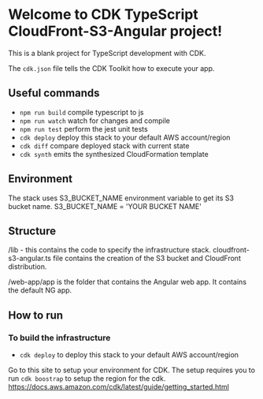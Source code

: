 # Welcome to CDK TypeScript CloudFront-S3-Angular project!

This is a blank project for TypeScript development with CDK.

The `cdk.json` file tells the CDK Toolkit how to execute your app.

## Useful commands

 * `npm run build`   compile typescript to js
 * `npm run watch`   watch for changes and compile
 * `npm run test`    perform the jest unit tests
 * `cdk deploy`      deploy this stack to your default AWS account/region
 * `cdk diff`        compare deployed stack with current state
 * `cdk synth`       emits the synthesized CloudFormation template

## Environment
The stack uses S3_BUCKET_NAME environment variable to get its S3 bucket name.
S3_BUCKET_NAME = 'YOUR BUCKET NAME'

## Structure
/lib - this contains the code to specify the infrastructure stack. cloudfront-s3-angular.ts file contains the creation of the S3 bucket and CloudFront distribution.

/web-app/app is the folder that contains the Angular web app. It contains the default NG app.

## How to run
### To build the infrastructure
* `cdk deploy` to deploy this stack to your default AWS account/region

Go to this site to setup your environment for CDK. The setup requires you to run `cdk boostrap` to setup the region for the cdk.
https://docs.aws.amazon.com/cdk/latest/guide/getting_started.html

